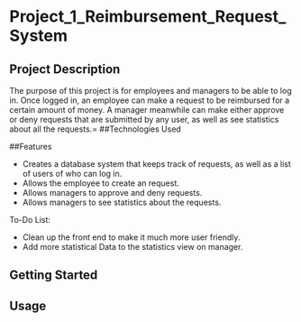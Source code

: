 # Project_1_Reimbursement_Request_System

## Project Description

The purpose of this project is for employees and managers to be able to log in. Once logged in, an employee can make a request to be reimbursed for a certain amount of money. A manager meanwhile can make either approve or deny requests that are submitted by any user, as well as see statistics about all the requests.=
##Technologies Used

##Features

* Creates a database system that keeps track of requests, as well as a list of users of who can log in.
* Allows the employee to create an request.
* Allows managers to approve and deny requests.
* Allows managers to see statistics about the requests.

To-Do List:
* Clean up the front end to make it much more user friendly.
* Add more statistical Data to the statistics view on manager. 

## Getting Started


## Usage


